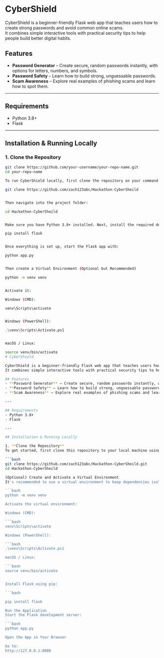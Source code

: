 #  CyberShield

CyberShield is a beginner-friendly Flask web app that teaches users how to create strong passwords and avoid common online scams.  
It combines simple interactive tools with practical security tips to help people build better digital habits.

##  Features
- **Password Generator** – Create secure, random passwords instantly, with options for letters, numbers, and symbols.  
- **Password Safety** – Learn how to build strong, unguessable passwords.  
- **Scam Awareness** – Explore real examples of phishing scams and learn how to spot them.

---

##  Requirements

- Python 3.8+
- Flask

---

##  Installation & Running Locally

### 1. Clone the Repository
```bash
git clone https://github.com/your-username/your-repo-name.git
cd your-repo-name

To run CyberShield locally, first clone the repository on your command promtusing:

git clone https://github.com/zach123abc/Hackathon-CyberSheild


Then navigate into the project folder:

cd Hackathon-CyberSheild


Make sure you have Python 3.8+ installed. Next, install the required dependencies:

pip install flask


Once everything is set up, start the Flask app with:

python app.py


Then create a Virtual Environment (Optional but Recommended)

python -m venv venv


Activate it:

Windows (CMD):

venv\Scripts\activate


Windows (PowerShell):

.\venv\Scripts\Activate.ps1


macOS / Linux:

source venv/bin/activate
# CyberShield

CyberShield is a beginner-friendly Flask web app that teaches users how to create strong passwords and avoid common online scams.  
It combines simple interactive tools with practical security tips to help people build better digital habits.

## Features
- **Password Generator** – Create secure, random passwords instantly, with options for letters, numbers, and symbols.  
- **Password Safety** – Learn how to build strong, unguessable passwords.  
- **Scam Awareness** – Explore real examples of phishing scams and learn how to spot them.

---

## Requirements
- Python 3.8+
- Flask

---

## Installation & Running Locally

1. **Clone the Repository**  
To get started, first clone this repository to your local machine using:

```bash
git clone https://github.com/zach123abc/Hackathon-CyberSheild.git
cd Hackathon-CyberSheild

(Optional) Create and Activate a Virtual Environment
It's recommended to use a virtual environment to keep dependencies isolated.

```bash
python -m venv venv

Activate the virtual environment:

Windows (CMD):

```bash
venv\Scripts\activate

Windows (PowerShell):

```bash
.\venv\Scripts\Activate.ps1

macOS / Linux:

```bash
source venv/bin/activate


Install Flask using pip:

```bash

pip install flask

Run the Application
Start the Flask development server:

```bash
python app.py

Open the App in Your Browser

Go to:
http://127.0.0.1:8080
